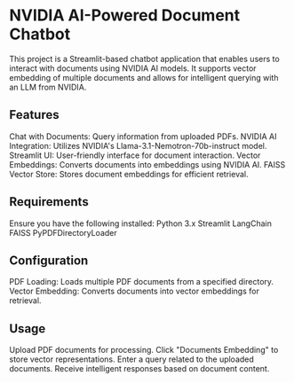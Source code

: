 # NVIDIA AI-Powered Document Chatbot
This project is a Streamlit-based chatbot application that enables users to interact with documents using NVIDIA AI models. It supports vector embedding of multiple documents and allows for intelligent querying with an LLM from NVIDIA.

## Features
Chat with Documents: Query information from uploaded PDFs.
NVIDIA AI Integration: Utilizes NVIDIA's Llama-3.1-Nemotron-70b-instruct model.
Streamlit UI: User-friendly interface for document interaction.
Vector Embeddings: Converts documents into embeddings using NVIDIA AI.
FAISS Vector Store: Stores document embeddings for efficient retrieval.

## Requirements
Ensure you have the following installed:
Python 3.x
Streamlit
LangChain
FAISS
PyPDFDirectoryLoader

## Configuration
PDF Loading: Loads multiple PDF documents from a specified directory.
Vector Embedding: Converts documents into vector embeddings for retrieval.

## Usage
Upload PDF documents for processing.
Click "Documents Embedding" to store vector representations.
Enter a query related to the uploaded documents.
Receive intelligent responses based on document content.
